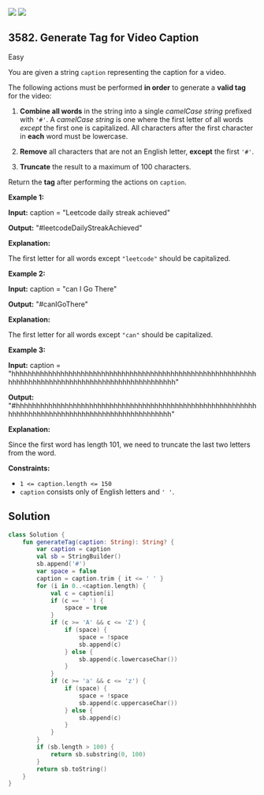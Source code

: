 [![](https://img.shields.io/github/stars/javadev/LeetCode-in-Kotlin?label=Stars&style=flat-square)](https://github.com/javadev/LeetCode-in-Kotlin)
[![](https://img.shields.io/github/forks/javadev/LeetCode-in-Kotlin?label=Fork%20me%20on%20GitHub%20&style=flat-square)](https://github.com/javadev/LeetCode-in-Kotlin/fork)

## 3582\. Generate Tag for Video Caption

Easy

You are given a string `caption` representing the caption for a video.

The following actions must be performed **in order** to generate a **valid tag** for the video:

1.  **Combine all words** in the string into a single _camelCase string_ prefixed with `'#'`. A _camelCase string_ is one where the first letter of all words _except_ the first one is capitalized. All characters after the first character in **each** word must be lowercase.
    
2.  **Remove** all characters that are not an English letter, **except** the first `'#'`.
    
3.  **Truncate** the result to a maximum of 100 characters.
    

Return the **tag** after performing the actions on `caption`.

**Example 1:**

**Input:** caption = "Leetcode daily streak achieved"

**Output:** "#leetcodeDailyStreakAchieved"

**Explanation:**

The first letter for all words except `"leetcode"` should be capitalized.

**Example 2:**

**Input:** caption = "can I Go There"

**Output:** "#canIGoThere"

**Explanation:**

The first letter for all words except `"can"` should be capitalized.

**Example 3:**

**Input:** caption = "hhhhhhhhhhhhhhhhhhhhhhhhhhhhhhhhhhhhhhhhhhhhhhhhhhhhhhhhhhhhhhhhhhhhhhhhhhhhhhhhhhhhhhhhhhhhhhhhhhhhh"

**Output:** "#hhhhhhhhhhhhhhhhhhhhhhhhhhhhhhhhhhhhhhhhhhhhhhhhhhhhhhhhhhhhhhhhhhhhhhhhhhhhhhhhhhhhhhhhhhhhhhhhhhh"

**Explanation:**

Since the first word has length 101, we need to truncate the last two letters from the word.

**Constraints:**

*   `1 <= caption.length <= 150`
*   `caption` consists only of English letters and `' '`.

## Solution

```kotlin
class Solution {
    fun generateTag(caption: String): String? {
        var caption = caption
        val sb = StringBuilder()
        sb.append('#')
        var space = false
        caption = caption.trim { it <= ' ' }
        for (i in 0..<caption.length) {
            val c = caption[i]
            if (c == ' ') {
                space = true
            }
            if (c >= 'A' && c <= 'Z') {
                if (space) {
                    space = !space
                    sb.append(c)
                } else {
                    sb.append(c.lowercaseChar())
                }
            }
            if (c >= 'a' && c <= 'z') {
                if (space) {
                    space = !space
                    sb.append(c.uppercaseChar())
                } else {
                    sb.append(c)
                }
            }
        }
        if (sb.length > 100) {
            return sb.substring(0, 100)
        }
        return sb.toString()
    }
}
```